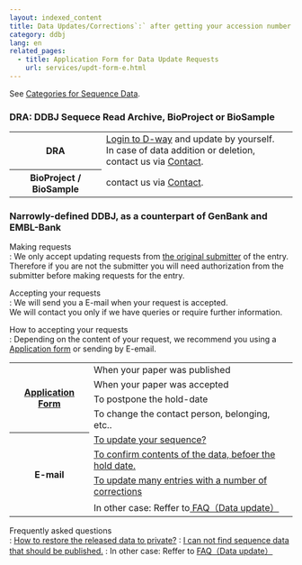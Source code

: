 ```yaml
---
layout: indexed_content
title: Data Updates/Corrections`:` after getting your accession number
category: ddbj
lang: en
related_pages:
  - title: Application Form for Data Update Requests
    url: services/updt-form-e.html
---
```


See [Categories for Sequence Data](/documents/documents/data-categories-e.html).

### DRA: DDBJ Sequece Read Archive, BioProject or BioSample

<table>
  	<tbody>
  	  <tr>
  	  	<th>DRA</th>
  	  	<td>
<a href="https://ddbj.nig.ac.jp/D-way/">Login to D-way</a> and update by yourself.<br>
          In case of data addition or deletion, contact us via <a href="/contact-e.html">Contact</a>.</td>
  	  </tr>
  	  <tr>
  	  	<th>BioProject / BioSample</th>
  	  	<td>contact us via <a href="/contact-e.html">Contact</a>.</td>
  	  </tr>
  	</tbody> 
</table>

### Narrowly-defined DDBJ, as a counterpart of GenBank and EMBL-Bank

Making requests  
: We only accept updating requests from [the original submitter](/ddbj/services/index.html#submitter) of the entry.<br> 
Therefore if you are not the submitter you will need authorization from the submitter before making requests for the entry.

Accepting your requests  
: We will send you a E-mail when your request is accepted. <br> 
We will contact you only if we have queries or require further information.

How to accepting your requests  
: Depending on the content of your request, we recommend you using a [Application form](/ddbj/update-form-e.html) or sending by E-email.

<table>
  <tbody>
    <tr>
      <th class="first" rowspan="4"><a href="/ddbj/update-form-e.html">Application Form</a></th>
      <td class="second">When your paper was published</td>
    </tr>
    <tr>
      <td class="second">When your paper was accepted</td>
    </tr>
    <tr>
      <td class="second">To postpone the hold-date</td>
    </tr>
    <tr>
      <td class="second">To change the contact person, belonging, etc..</td>
    </tr>
    <tr>
      <th class="borderbtm" rowspan="4">E-mail</th>
      <td class="second"><a href="/faq/en/update-sequence-e.html">To update your sequence?</a></td>
    </tr>          
    <tr>
      <td class="second"><a href="/faq/en/data-confirm-before-hold-date-e.html">To confirm contents of the data, befoer the hold date.</a></td>
    </tr>      
    <tr>
      <td class="second"><a href="/faq/en/how-to-update-many-entries-e.html">To update many entries with a number of corrections</a></td>
    </tr>  
    <tr>
      <td class="second">In other case: Reffer to<a href="/faq/en/index-e.html?keyword=Update"> FAQ（Data update）</a> </td>
    </tr>                                                
  </tbody>
</table>
    
Frequently asked questions  
: [How to restore the released data to private?](/faq/en/restore-released-data-private-e.html)
: [I can not find sequence data that should be published.](/faq/en/cannot-find-data-already-published-e.html)
: In other case: Reffer to [FAQ（Data update）](/faq/en/index-e.html?keyword=Update)
